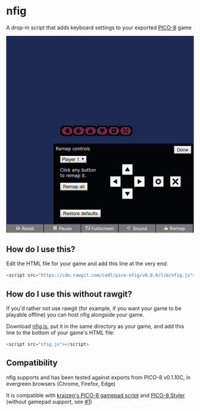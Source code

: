 # nfig

A drop-in script that adds keyboard settings to your exported [PICO-8][] game

![](screenshot.png)

[PICO-8]: http://www.lexaloffle.com/pico-8.php

## How do I use this?

Edit the HTML file for your game and add this line at the very end:

```javascript
<script src="https://cdn.rawgit.com/codl/pico-nfig/v0.0.6/lib/nfig.js"></script>
```

## How do I use this without rawgit?

If you'd rather not use rawgit (for example, if you want your game to be playable offline) you can host nfig alongside your game.

Download [nfig.js](lib/nfig.js), put it in the same directory as your game, and add this line to the bottom of your game's HTML file:

```javascript
<script src="nfig.js"></script>
```

## Compatibility

nfig supports and has been tested against exports from PICO-8 v0.1.10C, in evergreen browsers (Chrome, Firefox, Edge)

It is compatible with [krajzeg's PICO-8 gamepad script][gamepad] and [PICO-8 Styler][styler] (without gamepad support, see [#1][])

[gamepad]: https://github.com/krajzeg/pico8gamepad/
[styler]: https://seansleblanc.itch.io/pico-8-styler
[#1]: https://github.com/codl/pico-nfig/issues/1

